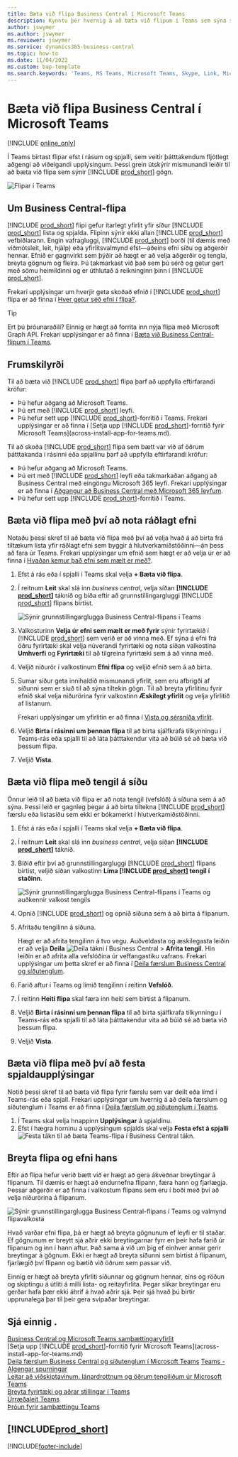 ```yaml
---
title: Bæta við flipa Business Central í Microsoft Teams
description: Kynntu þér hvernig á að bæta við flipum í Teams sem sýna síður Business Central.
author: jswymer
ms.author: jswymer
ms.reviewer: jswymer
ms.service: dynamics365-business-central
ms.topic: how-to
ms.date: 11/04/2022
ms.custom: bap-template
ms.search.keywords: 'Teams, MS Teams, Microsoft Teams, Skype, Link, Microsoft 365, collaborate, collaboration, teamwork, share records, tab'
---
```


# <a name="add-business-central-tab-in-microsoft-teams"></a>Bæta við flipa Business Central í Microsoft Teams

[!INCLUDE [online_only](includes/online_only.md)]

Í Teams birtast flipar efst í rásum og spjalli, sem veitir þátttakendum fljótlegt aðgengi að viðeigandi upplýsingum. Þessi grein útskýrir mismunandi leiðir til að bæta við flipa sem sýnir [!INCLUDE [prod_short](includes/prod_short.md)] gögn.

![Flipar í Teams](media/teams-tabs-border.png)

## <a name="about-business-central-tabs"></a>Um Business Central-flipa

[!INCLUDE [prod_short](includes/prod_short.md)] flipi gefur ítarlegt yfirlit yfir síður [!INCLUDE [prod_short](includes/prod_short.md)] lista og spjalda. Flipinn sýnir ekki allan [!INCLUDE [prod_short](includes/prod_short.md)] vefbiðlarann. Engin vafragluggi, [!INCLUDE [prod_short](includes/prod_short.md)] borði (til dæmis með viðmótsleit, leit, hjálp) eða yfirlitsvalmynd efst&mdash;aðeins efni síðu og aðgerðir hennar. Efnið er gagnvirkt sem þýðir að hægt er að velja aðgerðir og tengla, breyta gögnum og fleira. Þú takmarkast við það sem þú sérð og getur gert með sömu heimildinni og er úthlutað á reikninginn þinn í [!INCLUDE [prod_short](includes/prod_short.md)].

Frekari upplýsingar um hverjir geta skoðað efnið í [!INCLUDE [prod_short](includes/prod_short.md)] flipa er að finna í [Hver getur séð efni í flipa?](/dynamics365/business-central/teams-faq?tabs=tabs#who-can-view).

> [!TIP]
> Ert þú þróunaraðili? Einnig er hægt að forrita inn nýja flipa með Microsoft Graph API. Frekari upplýsingar er að finna í [Bæta við Business Central-flipum í Teams](/dynamics365/business-central/dev-itpro/developer/devenv-develop-for-teams-tabs).  

## <a name="prerequisites"></a>Frumskilyrði

Til að bæta við [!INCLUDE [prod_short](includes/prod_short.md)] flipa þarf að uppfylla eftirfarandi kröfur:

- Þú hefur aðgang að Microsoft Teams.
- Þú ert með [!INCLUDE [prod_short](includes/prod_short.md)] leyfi.
- Þú hefur sett upp [!INCLUDE [prod_short](includes/prod_short.md)]-forritið  í Teams. Frekari upplýsingar er að finna í [Setja upp [!INCLUDE [prod_short](includes/prod_short.md)]-forritið fyrir Microsoft Teams](across-install-app-for-teams.md).

Til að skoða [!INCLUDE [prod_short](includes/prod_short.md)] flipa sem bætt var við af öðrum þátttakanda í rásinni eða spjallinu þarf að uppfylla eftirfarandi kröfur:

- Þú hefur aðgang að Microsoft Teams.
- Þú ert með [!INCLUDE [prod_short](includes/prod_short.md)] leyfi eða takmarkaðan aðgang að Business Central með eingöngu Microsoft 365 leyfi. Frekari upplýsingar er að finna í [Aðgangur að Business Central með Microsoft 365 leyfum](admin-access-with-m365-license.md).
- Þú hefur sett upp [!INCLUDE [prod_short](includes/prod_short.md)]-forritið  í Teams.

## <a name="add-tab-using-recommended-content"></a>Bæta við flipa með því að nota ráðlagt efni

Notaðu þessi skref til að bæta við flipa með því að velja hvað á að birta frá tiltækum lista yfir ráðlagt efni sem byggir á hlutverkamiðstöðinni&mdash;án þess að fara úr Teams. Frekari upplýsingar um efnið sem hægt er að velja úr er að finna í [Hvaðan kemur það efni sem mælt er með?](/dynamics365/business-central/teams-faq?tabs=tabs#where-does-the-recommended-content-come-from).

1. Efst á rás eða í spjalli í Teams skal velja **+ Bæta við flipa**.
2. Í reitnum **Leit** skal slá inn *business central*, velja síðan **[!INCLUDE [prod_short](includes/prod_short.md)]** táknið og bíða eftir að grunnstillingargluggi [!INCLUDE [prod_short](includes/prod_short.md)] flipans birtist.

   ![Sýnir grunnstillingarglugga Business Central-flipans í Teams](media/teams-bc-tab-config-window.png)

3. Valkosturinn **Velja úr efni sem mælt er með fyrir** sýnir fyrirtækið í [!INCLUDE [prod_short](includes/prod_short.md)] sem verið er að vinna með. Ef sýna á efni frá öðru fyrirtæki skal velja núverandi fyrirtæki og nota síðan valkostina **Umhverfi** og **Fyrirtæki** til að tilgreina fyrirtæki sem á að vinna með.
4. Veljið niðurör í valkostinum **Efni flipa** og veljið efnið sem á að birta.

   <!-- The list shows all pages that are bookmarked on your role center in [!INCLUDE [prod_short](includes/prod_short.md)]. To learn more about the content that you can choose from, see [Where does the recommended content come from?](teams-faq.md#recommended-content).-->
5. Sumar síður geta innihaldið mismunandi yfirlit, sem eru afbrigði af síðunni sem er síuð til að sýna tiltekin gögn. Til að breyta yfirlitinu fyrir efnið skal velja niðurörina fyrir valkostinn **Æskilegt yfirlit** og velja yfirlitið af listanum.

   Frekari upplýsingar um yfirlitin er að finna í [Vista og sérsníða yfirlit](ui-views.md).
6. Veljið **Birta í rásinni um þennan flipa** til að birta sjálfkrafa tilkynningu í Teams-rás eða spjalli til að láta þátttakendur vita að búið sé að bæta við þessum flipa.
7. Veljið **Vista**.

## <a name="add-tab-using-a-page-link"></a>Bæta við flipa með tengil á síðu

Önnur leið til að bæta við flipa er að nota tengil (vefslóð) á síðuna sem á að sýna. Þessi leið er gagnleg þegar á að birta tiltekna [!INCLUDE [prod_short](includes/prod_short.md)] færslu eða listasíðu sem ekki er bókamerkt í hlutverkamiðstöðinni.

1. Efst á rás eða í spjalli í Teams skal velja **+ Bæta við flipa**.
2. Í reitnum **Leit** skal slá inn *business central*, velja síðan **[!INCLUDE [prod_short](includes/prod_short.md)]** táknið.
3. Bíðið eftir því að grunnstillingargluggi [!INCLUDE [prod_short](includes/prod_short.md)] flipans birtist, veljið síðan valkostinn **Líma [!INCLUDE [prod_short](includes/prod_short.md)] tengil í staðinn**.

   ![Sýnir grunnstillingarglugga Business Central-flipans í Teams og auðkennir valkost tengils](media/teams-bc-tab-config-window-page-link.png)
4. Opnið [!INCLUDE [prod_short](includes/prod_short.md)] og opnið síðuna sem á að birta á flipanum.
5. Afritaðu tengilinn á síðuna.

   Hægt er að afrita tengilinn á tvo vegu. Auðveldasta og æskilegasta leiðin er að velja **Deila** ![Deila tákni í Business Central](media/share-icon.png) > **Afrita tengil**. Hin leiðin er að afrita alla vefslóðina úr veffangastiku vafrans. Frekari upplýsingar um þetta skref er að finna í [Deila færslum Business Central og síðutenglum](across-working-with-teams.md).

6. Farið aftur í Teams og límið tengilinn í reitinn **Vefslóð**.
7. Í reitinn **Heiti flipa** skal færa inn heiti sem birtist á flipanum.
8. Veljið **Birta í rásinni um þennan flipa** til að birta sjálfkrafa tilkynningu í Teams-rás eða spjalli til að láta þátttakendur vita að búið sé að bæta við þessum flipa.
9. Veljið **Vista**.

## <a name="add-tab-by-pinning-card-details"></a>Bæta við flipa með því að festa spjaldaupplýsingar

Notið þessi skref til að bæta við flipa fyrir færslu sem var deilt eða límd í Teams-rás eða spjall. Frekari upplýsingar um hvernig á að deila færslum og síðutenglum í Teams er að finna í [Deila færslum og síðutenglum í Teams](across-working-with-teams.md).

1. Í Teams skal velja hnappinn **Upplýsingar** á spjaldinu.
2. Efst í hægra horninu á upplýsingum spjalds skal velja **Festa efst á spjalli** ![ Festa tákn til að bæta Teams-flipa í Business Central](media/pin-teams.png) tákn.

## <a name="change-a-tab-and-its-content"></a>Breyta flipa og efni hans

Eftir að flipa hefur verið bætt við er hægt að gera ákveðnar breytingar á flipanum. Til dæmis er hægt að endurnefna flipann, færa hann og fjarlægja. Þessar aðgerðir er að finna í valkostum flipans sem eru í boði með því að velja niðurörina á flipanum.

![Sýnir grunnstillingarglugga Business Central-flipans í Teams og valmynd flipavalkosta](media/teams-bc-tab-config-window-options.png)

Hvað varðar efni flipa, þá er hægt að breyta gögnunum ef leyfi er til staðar. Ef gögnunum er breytt sjá aðrir ekki breytingarnar fyrr en þeir hafa farið úr flipanum og inn í hann aftur. Það sama á við um þig ef einhver annar gerir breytingar á gögnum. Ekki er hægt að breyta síðunni sem birtist á flipanum, fjarlægið því flipann og bætið við öðrum sem passar við.

Einnig er hægt að breyta yfirliti síðunnar og gögnum hennar, eins og röðun og skiptingu á útliti á milli lista- og reitayfirlita. Þegar slíkar breytingar eru gerðar hafa þær ekki áhrif á hvað aðrir sjá. Þeir sjá hvað þú birtir upprunalega þar til þeir gera svipaðar breytingar.

## <a name="see-also"></a>Sjá einnig .

[Business Central og Microsoft Teams samþættingaryfirlit](across-teams-overview.md)  
[Setja upp [!INCLUDE [prod_short](includes/prod_short.md)]-forritið fyrir Microsoft Teams](across-install-app-for-teams.md)  
[Deila færslum Business Central og síðutenglum í Microsoft Teams](across-working-with-teams.md)
[Teams - Algengar spurningar](teams-faq.md)  
[Leitar að viðskiptavinum, lánardrottnum og öðrum tengiliðum úr Microsoft Teams](across-search-contacts-teams.md)  
[Breyta fyrirtæki og aðrar stillingar í Teams](across-teams-settings.md)  
[Úrræðaleit Teams](admin-teams-troubleshooting.md)  
[Þróun fyrir samþættingu Teams](/dynamics365/business-central/dev-itpro/developer/devenv-develop-for-teams)  

## [!INCLUDE[prod_short](includes/free_trial_md.md)]  

[!INCLUDE[footer-include](includes/footer-banner.md)]
